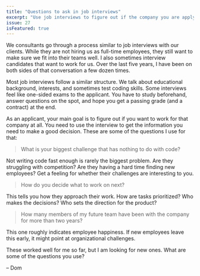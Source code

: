 ```yaml
---
title: "Questions to ask in job interviews"
excerpt: "Use job interviews to figure out if the company you are applying to is a place you want to work."
issue: 27
isFeatured: true
---
```

We consultants go through a process similar to job interviews with our clients. While they are not hiring us as full-time employees, they still want to make sure we fit into their teams well. I also sometimes interview candidates that want to work for us. Over the last five years, I have been on both sides of that conversation a few dozen times.

Most job interviews follow a similar structure. We talk about educational background, interests, and sometimes test coding skills. Some interviews feel like one-sided exams to the applicant. You have to study beforehand, answer questions on the spot, and hope you get a passing grade (and a contract) at the end.

As an applicant, your main goal is to figure out if you want to work for that company at all. You need to use the interview to get the information you need to make a good decision. These are some of the questions I use for that:

> What is your biggest challenge that has nothing to do with code?

Not writing code fast enough is rarely the biggest problem. Are they struggling with competition? Are they having a hard time finding new employees? Get a feeling for whether their challenges are interesting to you.

> How do you decide what to work on next?

This tells you how they approach their work. How are tasks prioritized? Who makes the decisions? Who sets the direction for the product?

> How many members of my future team have been with the company for more than two years?

This one roughly indicates employee happiness. If new employees leave this early, it might point at organizational challenges.

These worked well for me so far, but I am looking for new ones. What are some of the questions you use?

– Dom​
